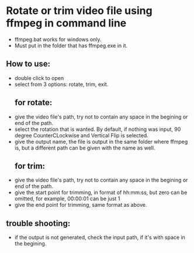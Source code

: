 # Rotate or trim video file using ffmpeg in command line
- ffmpeg.bat works for windows only.
- Must put in the folder that has ffmpeg.exe in it.


## How to use:
- double click to open
- select from 3 options: rotate, trim, exit.
  ## for rotate:
- give the video file's path, try not to contain any space in the begining or end of the path.
- select the rotation that is wanted. By default, if nothing was input, 90 degree CounterCLockwise and Vertical Flip is selected.
- give the output name, the file is output in the same folder where ffmpeg is, but a different path can be given with the name as well.
  ## for trim:
- give the video file's path, try not to contain any space in the begining or end of the path.
- give the start point for trimming, in format of hh:mm:ss, but zero can be omitted, for example, 00:00:01 can be just 1
- give the end point for trimming, same format as above.

## trouble shooting:
- if the output is not generated, check the input path, if it's with space in the begining.
